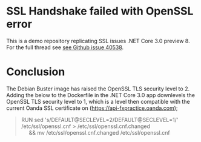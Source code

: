 # SSL Handshake failed with OpenSSL error
This is a demo repository replicating SSL issues .NET Core 3.0 preview 8.
For the full thread see [see Github issue 40538](https://github.com/dotnet/corefx/issues/40538).

# Conclusion
The Debian Buster image has raised the OpenSSL TLS security level to 2. 
Adding the below to the Dockerfile in the .NET Core 3.0 app downlevels the OpenSSL TLS security level to 1, which is a level then compatible with the current Oanda SSL certificate on (https://api-fxpractice.oanda.com);

> RUN sed 's/DEFAULT@SECLEVEL=2/DEFAULT@SECLEVEL=1/' /etc/ssl/openssl.cnf > /etc/ssl/openssl.cnf.changed \
>&nbsp;&nbsp;&nbsp;&nbsp;&nbsp;&& mv /etc/ssl/openssl.cnf.changed /etc/ssl/openssl.cnf